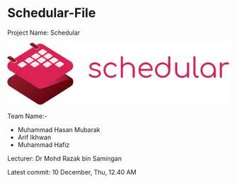 # Schedular-File

Project Name: Schedular

![Schedular Logo](https://github.com/Trio-Macan-Application-Dev/Schedular-File/blob/main/Resource/logo_full.png)

Team Name:-
- Muhammad Hasan Mubarak
- Arif Ikhwan
- Muhammad Hafiz

Lecturer: Dr Mohd Razak bin Samingan

Latest commit: 10 December, Thu, 12.40 AM